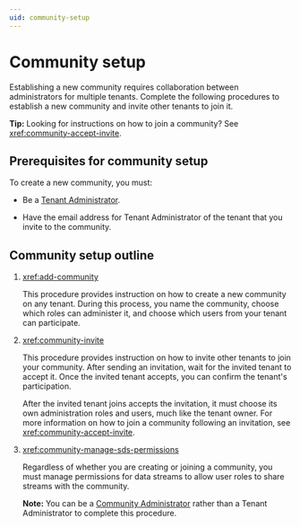 ```yaml
---
uid: community-setup
---
```


# Community setup

Establishing a new community requires collaboration between administrators for multiple tenants. Complete the following procedures to establish a new community and invite other tenants to join it.

**Tip:** Looking for instructions on how to join a community? See <xref:community-accept-invite>.

## Prerequisites for community setup

To create a new community, you must:

- Be a [Tenant Administrator](xref:ccRoles#tenant-roles).

- Have the email address for Tenant Administrator of the tenant that you invite to the community.

## Community setup outline

1. <xref:add-community>

	This procedure provides instruction on how to create a new community on any tenant. During this process, you name the community, choose which roles can administer it, and choose which users from your tenant can participate.

1. <xref:community-invite>

	This procedure provides instruction on how to invite other tenants to join your community. After sending an invitation, wait for the invited tenant to accept it. Once the invited tenant accepts, you can confirm the tenant's participation.

	After the invited tenant joins accepts the invitation, it must choose its own administration roles and users, much like the tenant owner. For more information on how to join a community following an invitation, see <xref:community-accept-invite>.

1. <xref:community-manage-sds-permissions>

	Regardless of whether you are creating or joining a community, you must manage permissions for data streams to allow user roles to share streams with the community.

	**Note:** You can be a [Community Administrator](xref:ccRoles#community-administrators-preview) rather than a Tenant Administrator to complete this procedure.
